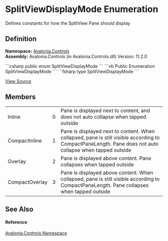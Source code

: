 # SplitViewDisplayMode Enumeration


Defines constants for how the SplitView Pane should display



## Definition
**Namespace:** <a href="N_Avalonia_Controls">Avalonia.Controls</a>  
**Assembly:** Avalonia.Controls (in Avalonia.Controls.dll) Version: 11.2.0

<Tabs groupId="api-code-preview">
<TabItem value="csharp" label="C#">
```csharp
public enum SplitViewDisplayMode
```
</TabItem>
<TabItem value="vb" label="VB">
```vb
Public Enumeration SplitViewDisplayMode
```
</TabItem>
<TabItem value="fsharp" label="F#">
```fsharp
type SplitViewDisplayMode
```
</TabItem>
</Tabs>



<a href="https://github.com/AvaloniaUI/Avalonia/tree/master/src/Avalonia.Controls/SplitView/SplitViewDisplayMode.cs" title="View the source code">View Source</a>



## Members
<table>
<tr>
<td>Inline</td>
<td>0</td>
<td>Pane is displayed next to content, and does not auto collapse when tapped outside</td>
</tr>
<tr>
<td>CompactInline</td>
<td>1</td>
<td>Pane is displayed next to content. When collapsed, pane is still visible according to CompactPaneLength. Pane does not auto collapse when tapped outside</td>
</tr>
<tr>
<td>Overlay</td>
<td>2</td>
<td>Pane is displayed above content. Pane collapses when tapped outside</td>
</tr>
<tr>
<td>CompactOverlay</td>
<td>3</td>
<td>Pane is displayed above content. When collapsed, pane is still visible according to CompactPaneLength. Pane collapses when tapped outside</td>
</tr>
</table>

## See Also


#### Reference
<a href="N_Avalonia_Controls">Avalonia.Controls Namespace</a>  
